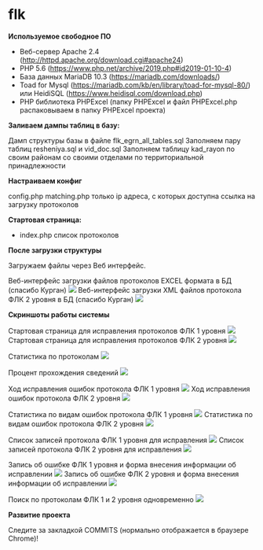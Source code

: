 # flk

**Используемое свободное ПО**
- Веб-сервер Apache 2.4 (http://httpd.apache.org/download.cgi#apache24)
- PHP 5.6 (https://www.php.net/archive/2019.php#id2019-01-10-4)
- База данных MariaDB 10.3 (https://mariadb.com/downloads/)
- Toad for Mysql (https://mariadb.com/kb/en/library/toad-for-mysql-80/)
или HeidiSQL (https://www.heidisql.com/download.php)
- PHP библиотека PHPExcel (папку PHPExcel и файл PHPExcel.php распаковываем в папку PHPExcel проекта)

**Заливаем дампы таблиц в базу:** 

Дамп структуры базы в файле flk_egrn_all_tables.sql
Заполняем пару таблиц resheniya.sql и vid_doc.sql
Заполняем таблицу kad_rayon по своим районам со своими отделами по территориальной принадлежности

**Настраиваем конфиг**

config.php
matching.php только ip адреса, с которых доступна ссылка на загрузку протоколов

**Стартовая страница:** 
- index.php         список протоколов

**После загрузки структуры**

Загружаем файлы через Веб интерфейс.

Веб-интерфейс загрузки файлов протоколов EXCEL формата в БД (спасибо Курган)
![](/pict/protokol_upload.jpg)
Веб-интерфейс загрузки XML файлов протокола ФЛК 2 уровня в БД (спасибо Курган)
![](/pict/protokol_upload_fns.jpg)

**Скриншоты работы системы**

Стартовая страница для исправления протоколов ФЛК 1 уровня
![](/pict/index.jpg)
Стартовая страница для исправления протоколов ФЛК 2 уровня
![](/pict/index_fns.jpg)

Статистика по протоколам
![](/pict/index_stat.jpg)

Процент прохождения сведений
![](/pict/procent.jpg)

Ход исправления ошибок протокола ФЛК 1 уровня
![](/pict/hod.jpg)
Ход исправления ошибок протокола ФЛК 2 уровня
![](/pict/hod_fns.jpg)

Статистика по видам ошибок протокола ФЛК 1 уровня
![](/pict/vid_osh.jpg)
Статистика по видам ошибок протокола ФЛК 2 уровня
![](/pict/vid_osh_fns.jpg)

Список записей протокола ФЛК 1 уровня для исправления
![](/pict/list_records.jpg)
Список записей протокола ФЛК 2 уровня для исправления
![](/pict/list_records_fns.jpg)

Запись об ошибке ФЛК 1 уровня и форма внесения информации об исправлении
![](/pict/record_work.jpg)
Запись об ошибке ФЛК 2 уровня и форма внесения информации об исправлении
![](/pict/record_work_fns.jpg)

Поиск по протоколам ФЛК 1 и 2 уровня одновременно
![](/pict/search.jpg)

**Развитие проекта** 

Cледите за закладкой COMMITS (нормально отображается в браузере Chrome)!
